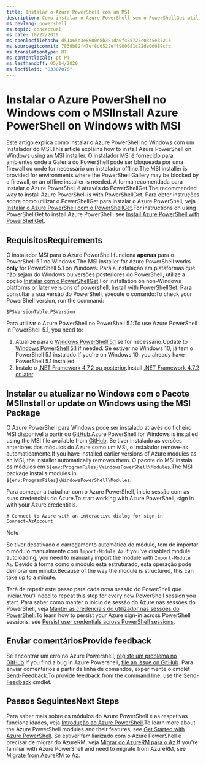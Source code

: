 ```yaml
---
title: Instalar o Azure PowerShell com um MSI
description: Como instalar o Azure PowerShell sem o PowerShellGet utilizar um MSI
ms.devlang: powershell
ms.topic: conceptual
ms.date: 10/22/2019
ms.openlocfilehash: d51a65d3e8600e8b381da0f485725c0345e37215
ms.sourcegitcommit: 7839b82f47ef8dd522eff900081c22de0d089cfc
ms.translationtype: HT
ms.contentlocale: pt-PT
ms.lasthandoff: 05/14/2020
ms.locfileid: "83387076"
---
```

# <a name="install-azure-powershell-on-windows-with-msi"></a><span data-ttu-id="35694-103">Instalar o Azure PowerShell no Windows com o MSI</span><span class="sxs-lookup"><span data-stu-id="35694-103">Install Azure PowerShell on Windows with MSI</span></span>

<span data-ttu-id="35694-104">Este artigo explica como instalar o Azure PowerShell no Windows com um Instalador do MSI.</span><span class="sxs-lookup"><span data-stu-id="35694-104">This article explains how to install Azure PowerShell on Windows using an MSI installer.</span></span> <span data-ttu-id="35694-105">O instalador MSI é fornecido para ambientes onde a Galeria do PowerShell pode ser bloqueada por uma firewall ou onde for necessário um instalador offline.</span><span class="sxs-lookup"><span data-stu-id="35694-105">The MSI installer is provided for environments where the PowerShell Gallery may be blocked by a firewall, or an offline installer is needed.</span></span> <span data-ttu-id="35694-106">A forma recomendada para instalar o Azure PowerShell é através do PowerShellGet.</span><span class="sxs-lookup"><span data-stu-id="35694-106">The recommended way to install Azure PowerShell is with PowerShellGet.</span></span> <span data-ttu-id="35694-107">Para obter instruções sobre como utilizar o PowerShellGet para instalar o Azure PowerShell, veja [Instalar o Azure PowerShell com o PowerShellGet](install-az-ps.md).</span><span class="sxs-lookup"><span data-stu-id="35694-107">For instructions on using PowerShellGet to install Azure PowerShell, see [Install Azure PowerShell with PowerShellGet](install-az-ps.md).</span></span>

## <a name="requirements"></a><span data-ttu-id="35694-108">Requisitos</span><span class="sxs-lookup"><span data-stu-id="35694-108">Requirements</span></span>

<span data-ttu-id="35694-109">O instalador MSI para o Azure PowerShell funciona __apenas__ para o PowerShell 5.1 no Windows.</span><span class="sxs-lookup"><span data-stu-id="35694-109">The MSI installer for Azure PowerShell works __only__ for PowerShell 5.1 on Windows.</span></span> <span data-ttu-id="35694-110">Para a instalação em plataformas que não sejam do Windows ou versões posteriores do PowerShell, utilize a opção [Instalar com o PowerShellGet](install-az-ps.md).</span><span class="sxs-lookup"><span data-stu-id="35694-110">For installation on non-Windows platforms or later versions of powershell, [Install with PowerShellGet](install-az-ps.md).</span></span>
<span data-ttu-id="35694-111">Para consultar a sua versão do PowerShell, execute o comando:</span><span class="sxs-lookup"><span data-stu-id="35694-111">To check your PowerShell version, run the command:</span></span>

```powershell-interactive
$PSVersionTable.PSVersion
```

<span data-ttu-id="35694-112">Para utilizar o Azure PowerShell no PowerShell 5.1:</span><span class="sxs-lookup"><span data-stu-id="35694-112">To use Azure PowerShell in PowerShell 5.1, you need to:</span></span>

1. <span data-ttu-id="35694-113">Atualize para o [Windows PowerShell 5.1](/powershell/scripting/install/installing-windows-powershell#upgrading-existing-windows-powershell) se for necessário.</span><span class="sxs-lookup"><span data-stu-id="35694-113">Update to [Windows PowerShell 5.1](/powershell/scripting/install/installing-windows-powershell#upgrading-existing-windows-powershell) if needed.</span></span> <span data-ttu-id="35694-114">Se estiver no Windows 10, já tem o PowerShell 5.1 instalado.</span><span class="sxs-lookup"><span data-stu-id="35694-114">If you're on Windows 10, you already have PowerShell 5.1 installed.</span></span>
2. <span data-ttu-id="35694-115">Instale o [.NET Framework 4.7.2 ou posterior](/dotnet/framework/install).</span><span class="sxs-lookup"><span data-stu-id="35694-115">Install [.NET Framework 4.7.2 or later](/dotnet/framework/install).</span></span>

## <a name="install-or-update-on-windows-using-the-msi-package"></a><span data-ttu-id="35694-116">Instalar ou atualizar no Windows com o Pacote MSI</span><span class="sxs-lookup"><span data-stu-id="35694-116">Install or update on Windows using the MSI Package</span></span>

<span data-ttu-id="35694-117">O Azure PowerShell para Windows pode ser instalado através do ficheiro MSI disponível a partir do [GitHub](https://github.com/Azure/azure-powershell/releases/tag/v1.8.0-April2019).</span><span class="sxs-lookup"><span data-stu-id="35694-117">Azure PowerShell for Windows is installed using the MSI file available from [GitHub](https://github.com/Azure/azure-powershell/releases/tag/v1.8.0-April2019).</span></span> <span data-ttu-id="35694-118">Se tiver instalado as versões anteriores dos módulos do Azure como um MSI, o instalador remove-as automaticamente.</span><span class="sxs-lookup"><span data-stu-id="35694-118">If you have installed earlier versions of Azure modules as an MSI, the installer automatically removes them.</span></span> <span data-ttu-id="35694-119">O pacote do MSI instala os módulos em `${env:ProgramFiles}\WindowsPowerShell\Modules`.</span><span class="sxs-lookup"><span data-stu-id="35694-119">The MSI package installs modules in `${env:ProgramFiles}\WindowsPowerShell\Modules`.</span></span>

<span data-ttu-id="35694-120">Para começar a trabalhar com o Azure PowerShell, inicie sessão com as suas credenciais do Azure.</span><span class="sxs-lookup"><span data-stu-id="35694-120">To start working with Azure PowerShell, sign in with your Azure credentials.</span></span>

```powershell-interactive
# Connect to Azure with an interactive dialog for sign-in
Connect-AzAccount
```

> [!NOTE]
>
> <span data-ttu-id="35694-121">Se tiver desativado o carregamento automático do módulo, tem de importar o módulo manualmente com `Import-Module Az`.</span><span class="sxs-lookup"><span data-stu-id="35694-121">If you've disabled module autoloading, you need to manually import the module with `Import-Module Az`.</span></span> <span data-ttu-id="35694-122">Devido à forma como o módulo está estruturado, esta operação pode demorar um minuto.</span><span class="sxs-lookup"><span data-stu-id="35694-122">Because of the way the module is structured, this can take up to a minute.</span></span>

<span data-ttu-id="35694-123">Terá de repetir este passo para cada nova sessão do PowerShell que iniciar.</span><span class="sxs-lookup"><span data-stu-id="35694-123">You'll need to repeat this step for every new PowerShell session you start.</span></span> <span data-ttu-id="35694-124">Para saber como manter o início de sessão do Azure nas sessões do PowerShell, veja [Manter as credenciais do utilizador nas sessões do PowerShell](context-persistence.md).</span><span class="sxs-lookup"><span data-stu-id="35694-124">To learn how to persist your Azure sign-in across PowerShell sessions, see [Persist user credentials across PowerShell sessions](context-persistence.md).</span></span>

## <a name="provide-feedback"></a><span data-ttu-id="35694-125">Enviar comentários</span><span class="sxs-lookup"><span data-stu-id="35694-125">Provide feedback</span></span>

<span data-ttu-id="35694-126">Se encontrar um erro no Azure Powershell, [registe um problema no GitHub](https://github.com/Azure/azure-powershell/issues).</span><span class="sxs-lookup"><span data-stu-id="35694-126">If you find a bug in Azure Powershell, [file an issue on GitHub](https://github.com/Azure/azure-powershell/issues).</span></span>
<span data-ttu-id="35694-127">Para enviar comentários a partir da linha de comandos, experimente o cmdlet [Send-Feedback](/powershell/module/az.accounts/send-feedback).</span><span class="sxs-lookup"><span data-stu-id="35694-127">To provide feedback from the command line, use the [Send-Feedback](/powershell/module/az.accounts/send-feedback) cmdlet.</span></span>

## <a name="next-steps"></a><span data-ttu-id="35694-128">Passos Seguintes</span><span class="sxs-lookup"><span data-stu-id="35694-128">Next Steps</span></span>

<span data-ttu-id="35694-129">Para saber mais sobre os módulos do Azure PowerShell e as respetivas funcionalidades, veja [Introdução ao Azure PowerShell](get-started-azureps.md).</span><span class="sxs-lookup"><span data-stu-id="35694-129">To learn more about the Azure PowerShell modules and their features, see [Get Started with Azure PowerShell](get-started-azureps.md).</span></span>
<span data-ttu-id="35694-130">Se estiver familiarizado com o Azure PowerShell e precisar de migrar do AzureRM, veja [Migrar do AzureRM para o Az](migrate-from-azurerm-to-az.md).</span><span class="sxs-lookup"><span data-stu-id="35694-130">If you're familiar with Azure PowerShell and need to migrate from AzureRM, see [Migrate from AzureRM to Az](migrate-from-azurerm-to-az.md).</span></span>
